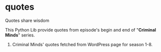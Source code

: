 # quotes
Quotes share wisdom

This Python Lib provide quotes from episode's begin and end of "**Criminal Minds**" series.

1. Criminal Minds' quotes fetched from WordPress page for season 1-8.
